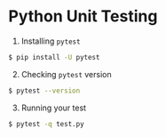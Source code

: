# Python Unit Testing 
 
1. Installing `pytest` 

```bash
$ pip install -U pytest
```  
2. Checking `pytest` version 

```bash 
$ pytest --version  
``` 
  
3. Running your test  

```bash 
$ pytest -q test.py 
``` 


